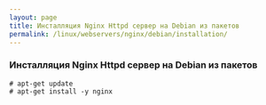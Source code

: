 ```yaml
---
layout: page
title: Инсталляция Nginx Httpd сервер на Debian из пакетов
permalink: /linux/webservers/nginx/debian/installation/
---
```


### Инсталляция Nginx Httpd сервер на Debian из пакетов

    # apt-get update
    # apt-get install -y nginx

